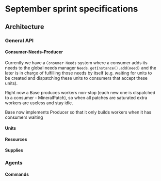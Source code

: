 # September sprint specifications

## Architecture

### General API

#### Consumer-Needs-Producer

Currently we have a ```Consumer```-```Needs``` system where a consumer adds its needs to the global needs manager ```Needs.getInstance().add(need)``` and the later is in charge of fulfilling those needs by itself (e.g. waiting for units to be created and dispatching these units to consumers that accept these units).

Right now a Base produces workers non-stop (each new one is dispatched to a consumer - MineralPatch), so when all patches are saturated extra workers are useless and stay idle.

Base now implements Producer so that it only builds workers when it has consumers waiting

#### Units

#### Resources

#### Supplies


### Agents


#### Commands
